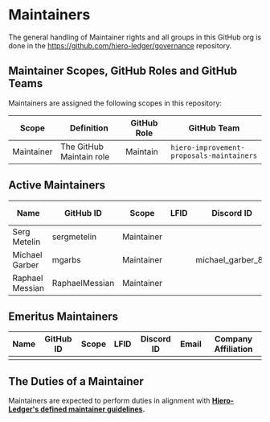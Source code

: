 # Maintainers

The general handling of Maintainer rights and all groups in this GitHub org is done in the https://github.com/hiero-ledger/governance repository.

## Maintainer Scopes, GitHub Roles and GitHub Teams

Maintainers are assigned the following scopes in this repository:

| Scope      | Definition               | GitHub Role | GitHub Team                        |
| ---------- | ------------------------ | ----------- | ---------------------------------- |
| Maintainer | The GitHub Maintain role | Maintain    | `hiero-improvement-proposals-maintainers` |

## Active Maintainers

<!-- Please keep this sorted alphabetically by github -->

| Name            | GitHub ID      | Scope      | LFID | Discord ID        | Email | Company Affiliation |
|---------------- | -------------- | ---------- | ---- | ----------------- | ----- | ------------------- |
| Serg Metelin    | sergmetelin    | Maintainer |      |                   |       | Hashgraph           |
| Michael Garber  | mgarbs         | Maintainer |      | michael_garber_87 |       | Hashgraph           |
| Raphael Messian | RaphaelMessian | Maintainer |      |                   |       | Hashgraph           |


## Emeritus Maintainers

| Name | GitHub ID | Scope | LFID | Discord ID | Email | Company Affiliation |
|----- | --------- | ----- | ---- | ---------- | ----- | ------------------- |
|      |           |       |      |            |       |                     |

## The Duties of a Maintainer

Maintainers are expected to perform duties in alignment with **[Hiero-Ledger's defined maintainer guidelines](https://github.com/hiero-ledger/governance/blob/main/roles-and-groups.md#maintainers).**
